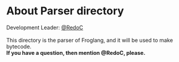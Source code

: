 # About Parser directory
Development Leader: [@RedoC][link]  
<br>
This directory is the parser of Froglang, and it will be used to make bytecode.  
**If you have a question, then mention @RedoC, please.**

[link]: https://github.com/RedoC-github